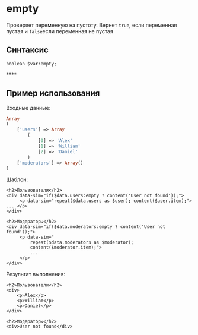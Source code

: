 # empty

Проверяет переменную на пустоту. Вернет `true`, если переменная пустая и `false`если переменная не пустая

## **Синтаксис**

```text
boolean $var:empty;
```

\*\*\*\*

## **Пример использования**

Входные данные:

```php
Array
(
    ['users'] => Array
        (
            [0] => 'Alex'
            [1] => 'William'
            [2] => 'Daniel'
        )
    ['moderators'] => Array()
)
```

Шаблон:

```markup
<h2>Пользователи</h2>
<div data-sim="if($data.users:empty ? content('User not found'));">
     <p data-sim="repeat($data.users as $user); content($user.item);"> ... </p>
</div>

<h2>Модераторы</h2>
<div data-sim="if($data.moderators:empty ? content('User not found'));">
     <p data-sim="
         repeat($data.moderators as $moderator); 
         content($moderator.item);"> 
         ... 
     </p>
</div>
```

Результат выполнения:

```markup
<h2>Пользователи</h2>
<div>         
    <p>Alex</p>
    <p>William</p>
    <p>Daniel</p>    
</div>

<h2>Модераторы</h2>
<div>User not found</div>​
```

